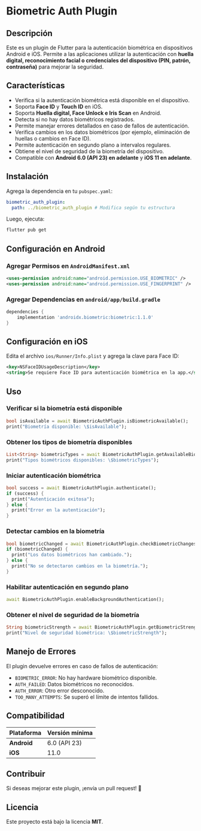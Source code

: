 # Biometric Auth Plugin

## Descripción
Este es un plugin de Flutter para la autenticación biométrica en dispositivos Android e iOS. Permite a las aplicaciones utilizar la autenticación con **huella digital, reconocimiento facial o credenciales del dispositivo (PIN, patrón, contraseña)** para mejorar la seguridad.

## Características
- Verifica si la autenticación biométrica está disponible en el dispositivo.
- Soporta **Face ID** y **Touch ID** en iOS.
- Soporta **Huella digital, Face Unlock e Iris Scan** en Android.
- Detecta si no hay datos biométricos registrados.
- Permite manejar errores detallados en caso de fallos de autenticación.
- Verifica cambios en los datos biométricos (por ejemplo, eliminación de huellas o cambios en Face ID).
- Permite autenticación en segundo plano a intervalos regulares.
- Obtiene el nivel de seguridad de la biometría del dispositivo.
- Compatible con **Android 6.0 (API 23) en adelante** y **iOS 11 en adelante**.

## Instalación
Agrega la dependencia en tu `pubspec.yaml`:
```yaml
biometric_auth_plugin:
  path: ../biometric_auth_plugin # Modifica según tu estructura
```
Luego, ejecuta:
```sh
flutter pub get
```

## Configuración en Android
### Agregar Permisos en `AndroidManifest.xml`
```xml
<uses-permission android:name="android.permission.USE_BIOMETRIC" />
<uses-permission android:name="android.permission.USE_FINGERPRINT" />
```
### Agregar Dependencias en `android/app/build.gradle`
```gradle
dependencies {
    implementation 'androidx.biometric:biometric:1.1.0'
}
```

## Configuración en iOS
Edita el archivo `ios/Runner/Info.plist` y agrega la clave para Face ID:
```xml
<key>NSFaceIDUsageDescription</key>
<string>Se requiere Face ID para autenticación biométrica en la app.</string>
```

## Uso
### Verificar si la biometría está disponible
```dart
bool isAvailable = await BiometricAuthPlugin.isBiometricAvailable();
print("Biometría disponible: \$isAvailable");
```

### Obtener los tipos de biometría disponibles
```dart
List<String> biometricTypes = await BiometricAuthPlugin.getAvailableBiometricTypes();
print("Tipos biométricos disponibles: \$biometricTypes");
```

### Iniciar autenticación biométrica
```dart
bool success = await BiometricAuthPlugin.authenticate();
if (success) {
  print("Autenticación exitosa");
} else {
  print("Error en la autenticación");
}
```

### Detectar cambios en la biometría
```dart
bool biometricChanged = await BiometricAuthPlugin.checkBiometricChanges();
if (biometricChanged) {
  print("Los datos biométricos han cambiado.");
} else {
  print("No se detectaron cambios en la biometría.");
}
```

### Habilitar autenticación en segundo plano
```dart
await BiometricAuthPlugin.enableBackgroundAuthentication();
```

### Obtener el nivel de seguridad de la biometría
```dart
String biometricStrength = await BiometricAuthPlugin.getBiometricStrengthLevel();
print("Nivel de seguridad biométrica: \$biometricStrength");
```

## Manejo de Errores
El plugin devuelve errores en caso de fallos de autenticación:
- `BIOMETRIC_ERROR`: No hay hardware biométrico disponible.
- `AUTH_FAILED`: Datos biométricos no reconocidos.
- `AUTH_ERROR`: Otro error desconocido.
- `TOO_MANY_ATTEMPTS`: Se superó el límite de intentos fallidos.

## Compatibilidad
| Plataforma | Versión mínima |
|------------|---------------|
| **Android** | 6.0 (API 23) |
| **iOS** | 11.0 |

## Contribuir
Si deseas mejorar este plugin, ¡envía un pull request! 🚀

## Licencia
Este proyecto está bajo la licencia **MIT**.